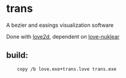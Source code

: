 # trans

A bezier and easings visualization software

Done with [love2d](https://github.com/love2d/love), dependent on [love-nuklear](https://github.com/keharriso/love-nuklear)

## build:

        copy /b love.exe+trans.love trans.exe
        
